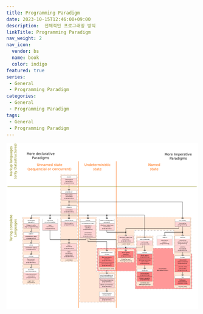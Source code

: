 ```yaml
---
title: Programming Paradigm
date: 2023-10-15T12:46:00+09:00
description:  전체적인 프로그래밍 방식
linkTitle: Programming Paradigm
nav_weight: 2
nav_icon:
  vendor: bs
  name: book
  color: indigo
featured: true  
series:  
 - General
 - Programming Paradigm
categories:
 - General 
 - Programming Paradigm
tags:
 - General
 - Programming Paradigm
---
```

<p align="center"><img src="prg-paradigms.png"></p>
